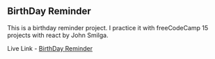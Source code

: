 ## BirthDay Reminder

This is a birthday reminder project. I practice it with freeCodeCamp 15 projects with react by John Smilga.

Live Link - [BirthDay Reminder](https://birthday-reminder-project.netlify.app/)

[](https://raw.githubusercontent.com/joydey100/freeCodeCamp-React-Projects/main/1-Birthday%20Reminder/screenshot.png)
